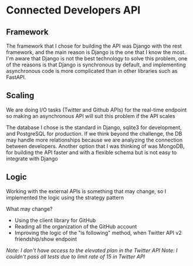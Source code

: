 # Connected Developers API

## Framework

The framework that I chose for building the API was Django with the rest framework, and the main reason is Django is the one that I know the most. I'm aware that Django is not the best technology to solve this problem, one of the reasons is that Django is synchronous by default, and implementing asynchronous code is more complicated than in other libraries such as FastAPI.

## Scaling

We are doing I/O tasks (Twitter and Github APIs) for the real-time endpoint so making an asynchronous API will suit this problem if the API scales

The database I chose is the standard in Django, sqlite3 for development, and PostgreSQL for production. If we think beyond the challenge, the DB may handle more relationships because we are analyzing the connection between developers. Another option that I was thinking of was MongoDB, for building the API faster and with a flexible schema but is not easy to integrate with Django

## Logic

Working with the external APIs is something that may change, so I implemented the logic using the strategy pattern

What may change?

* Using the client library for GitHub
* Reading all the organization of the GitHub account
* Improving the logic of the "is following" method, when Twitter API v2 friendship/show endpoint

_Note: I don't have access to the elevated plan in the Twitter API_
_Note: I couldn't pass all tests due to limit rate of 15 in Twitter API_
